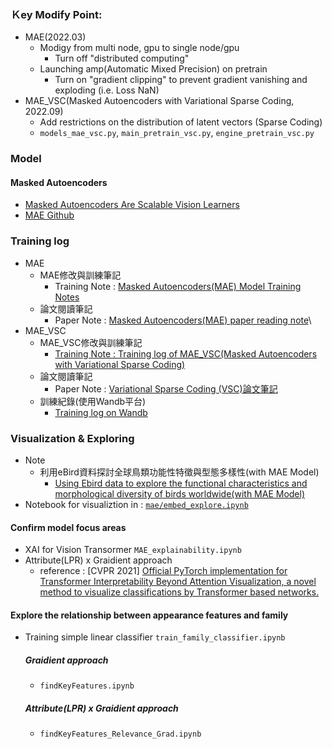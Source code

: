 
### Ｋey Modify Point:
- MAE(2022.03)
  - Modigy from multi node, gpu to single node/gpu
    - Turn off "distributed computing"  
  - Launching amp(Automatic Mixed Precision) on pretrain 
    - Turn on "gradient clipping" to prevent gradient vanishing and exploding (i.e. Loss NaN)
- MAE_VSC(Masked Autoencoders with Variational Sparse Coding, 2022.09)
  - Add restrictions on the distribution of latent vectors (Sparse Coding)
  - `models_mae_vsc.py`, `main_pretrain_vsc.py`, `engine_pretrain_vsc.py`

### Model
#### Masked Autoencoders
- [Masked Autoencoders Are Scalable Vision Learners](https://arxiv.org/abs/2111.06377)
- [MAE Github](https://github.com/facebookresearch/mae)


### Training log
- MAE
  - MAE修改與訓練筆記
    - Training Note : [Masked Autoencoders(MAE) Model Training Notes](https://hackmd.io/@YungHuiHsu/BJFcW5L49)
  - 論文閱讀筆記 
    - Paper Note : [Masked Autoencoders(MAE) paper reading note](https://hackmd.io/@YungHuiHsu/HJB2yXV75)\
- MAE_VSC
  - MAE_VSC修改與訓練筆記
    - [Training Note : Training log of MAE_VSC(Masked Autoencoders with Variational Sparse Coding)](https://hackmd.io/@YungHuiHsu/ByIooeufi)
  - 論文閱讀筆記 
    - Paper Note : [Variational Sparse Coding (VSC)論文筆記](https://hackmd.io/@YungHuiHsu/HJN5IL2gs)
  - 訓練紀錄(使用Wandb平台) 
    - [Training log on Wandb](https://wandb.ai/yunghui/MAE_VSC_eBird)


### Visualization & Exploring
- Note
  - 利用eBird資料探討全球鳥類功能性特徵與型態多樣性(with MAE Model)
    - [Using Ebird data to explore the functional characteristics and morphological diversity of birds worldwide(with MAE Model)](https://hackmd.io/@YungHuiHsu/Hycb0ScU9)
- Notebook for visualiztion in : [`mae/embed_explore.ipynb`](https://github.com/YunghuiHsu/ebird_project/blob/main/mae/embed_explore.ipynb)

#### Confirm model focus areas
- XAI for Vision Transormer `MAE_explainability.ipynb`
- Attribute(LPR) x Graidient approach
  - reference : [CVPR 2021] [Official PyTorch implementation for Transformer Interpretability Beyond Attention Visualization, a novel method to visualize classifications by Transformer based networks.](https://arxiv.org/abs/2012.09838)

#### Explore the relationship between appearance features and family
- Training simple linear classifier `train_family_classifier.ipynb` 
  ##### Graidient approach 
  - `findKeyFeatures.ipynb`
  ##### Attribute(LPR) x Graidient approach 
  - `findKeyFeatures_Relevance_Grad.ipynb`
    
 
